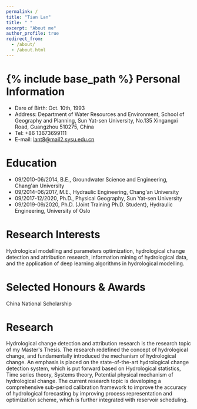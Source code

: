 ```yaml
---
permalink: /
title: "Tian Lan"
title: " "
excerpt: "About me"
author_profile: true
redirect_from: 
  - /about/
  - /about.html
---
```


{% include base_path %}
Personal Information
======
* Dare of Birth: Oct. 10th, 1993
* Address: Department of Water Resources and Environment, School of Geography and Planning, Sun Yat-sen University, No.135 Xingangxi Road, Guangzhou 510275, China 
* Tel: +86 13673699111
* E-mail: lant8@mail2.sysu.edu.cn

Education
======
* 09/2010-06/2014, B.E., Groundwater Science and Engineering, Chang'an University
* 09/2014-06/2017, M.E., Hydraulic Engineering, Chang'an University
* 09/2017-12/2020, Ph.D., Physical Geography, Sun Yat-sen University
* 09/2019-09/2020, Ph.D. (Joint Training Ph.D. Student), Hydraulic Engineering, University of Oslo

Research Interests
======
Hydrological modelling and parameters optimization, hydrological change detection and attribution research, information mining of hydrological data, and the application of deep learning algorithms in hydrological modelling.
  
Selected Honours & Awards
======
China National Scholarship
  
Research
======
Hydrological change detection and attribution research is the research topic of my Master's Thesis. The research redefined the concept of hydrological change, and fundamentally introduced the mechanism of hydrological change. An emphasis is placed on the state-of-the-art hydrological change detection system, which is put forward based on Hydrological statistics, Time series theory, Systems theory, Potential physical mechanism of hydrological change. The current research topic is developing a comprehensive sub-period calibration framework to improve the accuracy of hydrological forecasting by improving process representation and optimization scheme, which is further integrated with reservoir scheduling.

